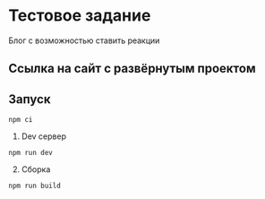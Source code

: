# Тестовое задание

Блог с возможностью ставить реакции

## Ссылка на сайт с развёрнутым проектом

## Запуск

```
npm ci
```

1. Dev сервер

```
npm run dev
```

2. Сборка

```
npm run build
```
